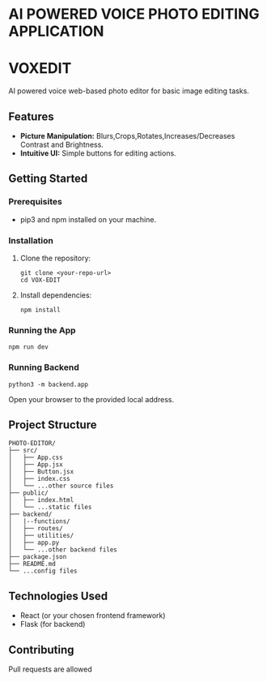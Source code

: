 # AI POWERED VOICE PHOTO EDITING APPLICATION
# VOXEDIT

AI powered voice web-based photo editor for basic image editing tasks.

## Features

- **Picture Manipulation:** Blurs,Crops,Rotates,Increases/Decreases Contrast and Brightness.
- **Intuitive UI:** Simple buttons for editing actions.

## Getting Started

### Prerequisites

- pip3 and npm installed on your machine.

### Installation

1. Clone the repository:
   ```
   git clone <your-repo-url>
   cd VOX-EDIT
   ```
2. Install dependencies:
   ```
   npm install
   ```

### Running the App

```
npm run dev
```
### Running Backend

```
python3 -m backend.app
```
Open your browser to the provided local address.

## Project Structure

```
PHOTO-EDITOR/
├── src/
│   ├── App.css
│   ├── App.jsx
│   ├── Button.jsx
│   ├── index.css
│   └── ...other source files
├── public/
│   ├── index.html
│   └── ...static files
├── backend/
│   |--functions/
│   ├── routes/
│   ├── utilities/
│   ├── app.py
│   └── ...other backend files
├── package.json
├── README.md
└── ...config files
```

## Technologies Used

- React (or your chosen frontend framework)
- Flask (for backend)

## Contributing

Pull requests are allowed
